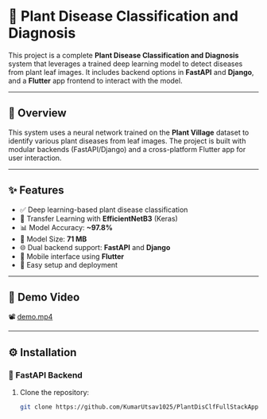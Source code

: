 # 🌿 Plant Disease Classification and Diagnosis

This project is a complete **Plant Disease Classification and Diagnosis** system that leverages a trained deep learning model to detect diseases from plant leaf images. It includes backend options in **FastAPI** and **Django**, and a **Flutter** app frontend to interact with the model.

---


## 📖 Overview

This system uses a neural network trained on the **Plant Village** dataset to identify various plant diseases from leaf images. The project is built with modular backends (FastAPI/Django) and a cross-platform Flutter app for user interaction.

---

## ✨ Features

- ✅ Deep learning-based plant disease classification
- 🧠 Transfer Learning with **EfficientNetB3** (Keras)
- 📊 Model Accuracy: **~97.8%**
- 💾 Model Size: **71 MB**
- 🌐 Dual backend support: **FastAPI** and **Django**
- 📱 Mobile interface using **Flutter**
- 🚀 Easy setup and deployment

---

## 🎥 Demo Video

📽 [demo.mp4](./demo.mp4)

---

## ⚙️ Installation

### 🧩 FastAPI Backend

1. Clone the repository:

   ```bash
   git clone https://github.com/KumarUtsav1025/PlantDisClfFullStackApp.git
